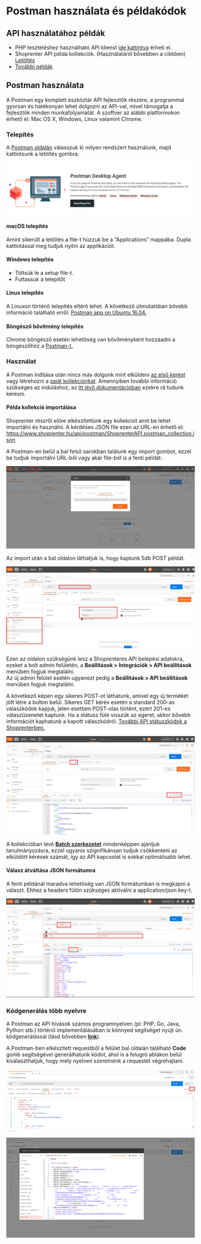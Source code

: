# Postman használata és példakódok

## API használatához példák

- PHP teszteléshez használható API klienst [ide kattintva](https://github.com/Shoprenter/api-client) érheti el.
- Shoprenter API példa kollekciók. (Használatáról bővebben a cikkben) [Letöltés](https://www.shoprenter.hu/api/postman/ShoprenterAPI.postman_collection.json)
- [További példák](../api-examples/01_0_product_special.md)

## Postman használata

A Postman egy komplett eszköztár API fejlesztők részére, a programmal gyorsan és hatékonyan lehet dolgozni az API-val, mivel támogatja a fejlesztők minden munkafolyamatát. A szoftver az alábbi platformokon érhető el: Mac OS X, Windows, Linux valamint Chrome.

### Telepítés

A [Postman oldalán](https://www.postman.com/downloads/) válasszuk ki milyen rendszert használunk, majd kattintsunk a letöltés gombra.

![postman client download](./images/postman_client_download.png)

#### macOS telepítés

Amint sikerült a letöltés a file-t húzzuk be a “Applications” mappába. Dupla kattintással meg tudjuk nyitni az applikációt.

#### Windows telepítés

- Töltsük le a setup file-t.
- Futtassuk a telepítőt

#### Linux telepítés

A Linuxon történő telepítés eltérő lehet. A következő útmutatóban bővebb információ található erről: [Postman app on Ubuntu 16.04.](https://www.bluematador.com/blog/postman-how-to-install-on-ubuntu-1604?utm_source=hootsuite&utm_medium=twitter&utm_campaign=)

#### Böngésző bővítmény telepítés

Chrome böngésző esetén lehetőség van bővítményként hozzáadni a böngészőhöz a [Postman-t.](https://chrome.google.com/webstore/search/Postman?hl=hu)

### Használat

A Postman indítása után nincs más dolgunk mint elküldeni 
[az első kérést](https://learning.postman.com/docs/getting-started/sending-the-first-request/)
vagy létrehozni a [saját kollekciónkat](https://learning.postman.com/docs/getting-started/creating-the-first-collection/).
Amennyiben további információ szükséges az induláshoz, az 
[itt lévő dokumentációban](https://learning.postman.com/docs/getting-started/introduction/) ezekre rá tudunk keresni.


#### Példa kollekció importálása

Shoprenter részről előre elkészítettünk egy kollekciót amit be lehet importálni és használni. A kérdéses JSON file ezen az URL-en érhető el: https://www.shoprenter.hu/api/postman/ShoprenterAPI.postman_collection.json

A Postman-en belül a bal felső sarokban találunk egy import gombot, ezzel be tudjuk importálni URL-ből vagy akár file-ból is a fenti példát:

![postman_collection_import](./images/postman_collection_import.png)

Az import után a bal oldalon láthatjuk is, hogy kaptunk 5db POST példát.

![postman_post](./images/postman_post.png)

Ezen az oldalon szükségünk lesz a Shoprenteres API belépési adatokra, ezeket a bolt admin felületén,
a **Beállítások > Integrációk > API beállítások** menüben fogjuk megtalálni.<br/>Az új admin felület esetén ugyanezt pedig a **Beállítások > API beállítások** menüben fogjuk megtalálni.

A következő képen egy sikeres POST-ot láthatunk, amivel egy új terméket jött létre a bolton belül. Sikeres GET kérés esetén a standard 200-as válaszkódok kapjuk, jelen esetben POST-olás történt, ezért 201-es válaszüzenetet kaptunk. Ha a státusz fülé visszük az egeret, akkor bővebb információt kaphatunk a kapott válaszkódról.
[További API státuszkódok a Shoprenterben.](https://doc.shoprenter.hu/development/api/02_status_codes.html)

![postman_success_post](./images/postman_success_post.png)

A kollekcióban lévő [**Batch szerkezetet**](./04_batch.md)
mindenképpen ajánljuk tanulmányozásra, ezzel ugyanis szignifikánsan tudjuk csökkenteni az elküldött kérések számát, így az API kapcsolat is sokkal optimálisabb lehet.
 
#### Válasz átváltása JSON formátumra

A fenti példánál maradva lehetőség van JSON formátumban is megkapni a választ. Ehhez a headers fülön szükséges aktiválni a application/json key-t.

![postman_json_response](./images/postman_json_response.png) 

### Kódgenerálás több nyelvre

A Postman az API hívások számos programnyelven (pl: PHP, Go, Java, Python stb.) történő implementálásában is könnyed segítséget nyújt 
ún. kódgenerálással (lásd bővebben [**link**](https://learning.postman.com/docs/sending-requests/generate-code-snippets/)). 

A Postman-ben elkészített requestből a felület bal oldalán található **Code** gomb segítségével generálhatunk kódot,
ahol is a felugró ablakon belül kiválaszthatjuk, hogy mely nyelven szeretnénk a requestet végrehajtani. 


![postman_code_generate](./images/postman_code_generate.png)

![postman_code_generate](./images/postman_code_generate_php.png)

